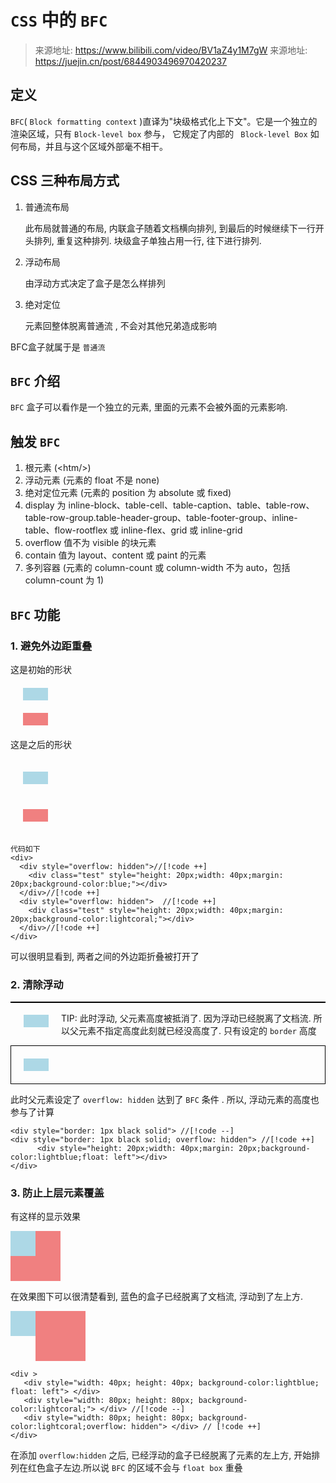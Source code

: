 # `CSS` 中的 `BFC`

> 来源地址: https://www.bilibili.com/video/BV1aZ4y1M7gW 来源地址: https://juejin.cn/post/6844903496970420237

## 定义

`BFC`( `Block formatting context` )直译为"块级格式化上下文"。它是一个独立的渲染区域，只有 `Block-level box` 参与， 它规定了内部的 ` Block-level Box` 如何布局，并且与这个区域外部毫不相干。

## CSS 三种布局方式

1. 普通流布局

   此布局就普通的布局, 内联盒子随着文档横向排列, 到最后的时候继续下一行开头排列, 重复这种排列. 块级盒子单独占用一行, 往下进行排列.

2. 浮动布局

   由浮动方式决定了盒子是怎么样排列

3. 绝对定位

   元素回整体脱离普通流 , 不会对其他兄弟造成影响

BFC盒子就属于是 `普通流`

## `BFC` 介绍

`BFC` 盒子可以看作是一个独立的元素, 里面的元素不会被外面的元素影响.

## 触发 `BFC`

1. 根元素 (<htm\/>)
2. 浮动元素 (元素的 float 不是 none)
3. 绝对定位元素 (元素的 position 为 absolute 或 fixed)
4. display 为 inline-block、table-cell、table-caption、table、table-row、table-row-group.table-header-group、table-footer-group、inline-table、flow-rootflex 或 inline-flex、grid 或 inline-grid
5. overflow 值不为 visible 的块元素
6. contain 值为 layout、content 或 paint 的元素
7. 多列容器 (元素的 column-count 或 column-width 不为 auto，包括 column-count 为 1)

## `BFC` 功能

### 1. 避免外边距重叠

这是初始的形状

<div>
  <div class="test" style="height: 20px;width: 40px;margin: 20px;background-color:lightblue;"> </div>
  <div class="test" style="height: 20px;width: 40px;margin: 20px;background-color:lightcoral;"> </div>
</div>

这是之后的形状

<div>
<div style="overflow: hidden"> 
    <div class="test" style="height: 20px;width: 40px;margin: 20px;background-color:lightblue;"> </div>
</div>

<div style="overflow: hidden">
    <div class="test" style="height: 20px;width: 40px;margin: 20px;background-color:lightcoral;"> </div>
</div>
</div>

```html-vue
代码如下
<div>
  <div style="overflow: hidden">//[!code ++]
    <div class="test" style="height: 20px;width: 40px;margin: 20px;background-color:blue;"></div>
  </div>//[!code ++]
  <div style="overflow: hidden">  //[!code ++]
    <div class="test" style="height: 20px;width: 40px;margin: 20px;background-color:lightcoral;"></div>
  </div>//[!code ++]
</div>
```

可以很明显看到, 两者之间的外边距折叠被打开了

### 2. 清除浮动

<div style="border: 1px black solid"> 
    <div style="height: 20px;width: 40px;margin: 20px;background-color:lightblue;float: left"> </div>
</div>

TIP: 此时浮动, 父元素高度被抵消了. 因为浮动已经脱离了文档流. 所以父元素不指定高度此刻就已经没高度了. 只有设定的 `border` 高度

<div style="border: 1px black solid; overflow: hidden"> 
    <div style="height: 20px;width: 40px;margin: 20px;background-color:lightblue;float: left"> </div>
</div>

此时父元素设定了 `overflow: hidden` 达到了 `BFC` 条件 . 所以, 浮动元素的高度也参与了计算

```html-vue
<div style="border: 1px black solid"> //[!code --]
<div style="border: 1px black solid; overflow: hidden"> //[!code ++]
      <div style="height: 20px;width: 40px;margin: 20px;background-color:lightblue;float: left"></div>
</div>
```

### 3. 防止上层元素覆盖

有这样的显示效果

<div > 
   <div style="width: 40px; height: 40px; background-color:lightblue; float: left"> </div>
   <div style="width: 80px; height: 80px; background-color:lightcoral;"> </div>
</div>

在效果图下可以很清楚看到, 蓝色的盒子已经脱离了文档流, 浮动到了左上方.

<div > 
   <div style="width: 40px; height: 40px; background-color:lightblue; float: left"> </div>
   <div style="width: 80px; height: 80px; background-color:lightcoral;overflow: hidden"> </div>
</div>

```html-vue
<div >
   <div style="width: 40px; height: 40px; background-color:lightblue; float: left"> </div>
   <div style="width: 80px; height: 80px; background-color:lightcoral;"> </div> //[!code --]
   <div style="width: 80px; height: 80px; background-color:lightcoral;overflow: hidden"> </div> // [!code ++]
</div>
```

在添加 `overflow:hidden` 之后, 已经浮动的盒子已经脱离了元素的左上方, 开始排列在红色盒子左边.所以说 `BFC` 的区域不会与 `float box` 重叠
